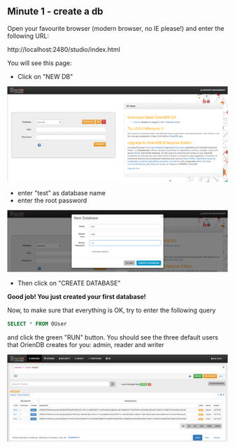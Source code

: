 
## Minute 1 - create a db

Open your favourite browser (modern browser, no IE please!) and enter the following URL:

http://localhost:2480/studio/index.html

You will see this page:

- Click on "NEW DB"

![StudioLogin](images/studio-login.png)

- enter "test" as database name 
- enter the root password

![StudioCreateDb](images/studio-create-database.png)

- Then click on "CREATE DATABASE"

**Good job! You just created your first database!** 

Now, to make sure that everything is OK, try to enter the following query

```sql
SELECT * FROM OUser
```

and click the green "RUN" button. You should see the three default users that OrienDB creates for you: admin, reader and writer

![StudioBrowser](images/studio-browser-2.png)
